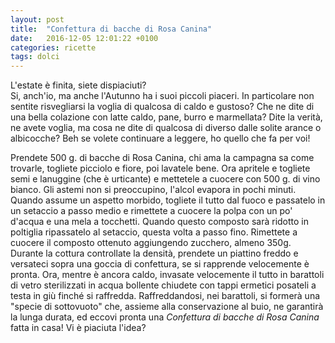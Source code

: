 ```yaml
---
layout: post
title:  "Confettura di bacche di Rosa Canina"
date:   2016-12-05 12:01:22 +0100
categories: ricette
tags: dolci
---
```

L'estate è finita, siete dispiaciuti?  
Si, anch'io, ma anche l'Autunno ha i suoi piccoli piaceri. In particolare non sentite risvegliarsi la voglia di qualcosa di caldo e gustoso? Che ne dite di una bella colazione con latte caldo, pane, burro e marmellata? Dite la verità, ne avete voglia, ma cosa ne dite di qualcosa di diverso dalle solite arance o albicocche? Beh se volete continuare a leggere, ho quello che fa per voi!
<!--continua-->
Prendete 500 g. di bacche di Rosa Canina, chi ama la campagna sa come trovarle, togliete picciolo e fiore, poi lavatele bene. Ora apritele e togliete semi e lanuggine (che è urticante) e mettetele a cuocere con 500 g. di vino bianco. Gli astemi non si preoccupino, l'alcol evapora in pochi minuti.
Quando assume un aspetto morbido, togliete il tutto dal fuoco e passatelo in un setaccio a passo medio e rimettete a cuocere la polpa con un po' d'acqua e una mela a tocchetti. Quando questo composto sarà ridotto in poltiglia ripassatelo al setaccio, questa volta a passo fino.
Rimettete a cuocere il composto ottenuto aggiungendo zucchero, almeno 350g.
Durante la cottura controllate la densità, prendete un piattino freddo e versateci sopra una goccia di confettura, se si rapprende velocemente è pronta. Ora, mentre è ancora caldo, invasate velocemente il tutto in barattoli di vetro sterilizzati in acqua bollente chiudete con tappi ermetici posateli a testa in giù finché si raffredda.
Raffreddandosi, nei barattoli, si formerà una "specie di sottovuoto" che, assieme alla conservazione al buio, ne garantirà la lunga durata, ed eccovi pronta una *Confettura di bacche di Rosa Canina* fatta in casa!
Vi è piaciuta l'idea?
